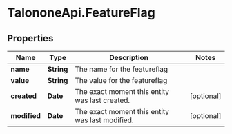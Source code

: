 # TalononeApi.FeatureFlag

## Properties
Name | Type | Description | Notes
------------ | ------------- | ------------- | -------------
**name** | **String** | The name for the featureflag | 
**value** | **String** | The value for the featureflag | 
**created** | **Date** | The exact moment this entity was last created. | [optional] 
**modified** | **Date** | The exact moment this entity was last modified. | [optional] 


